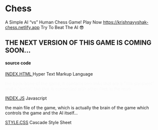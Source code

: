 # Chess
A Simple AI “vs” Human Chess Game! Play Now https://krishnavyshak-chess.netlify.app Try To Beat The AI 😎


<H2>THE NEXT VERSION OF THIS GAME IS COMING SOON...</H2>


<h4>source code</h4>
<a href="https://raw.githubusercontent.com/KrishnaVyshak/Chess/main/index.html"> INDEX.HTML </a> Hyper Text Markup Language <p style="color:#f9f9f9">the back-bone of the game, it contains two links that are a "link stylsheet" and a "script" tag that is connected with other files in the repo.</p>
<a href="'> INDEX.JS</a> Javascript <br>

[INDEX.JS](https://krishnavyshak-chess.netlify.app/Assets/index.js) Javascript
 <p> the main file of the game, which is actually the brain of the game which controls the game and the AI itself... </p> 

[STYLE.CSS](https://krishnavyshak-chess.netlify.app/Assets/style.css) Cascade Style Sheet
